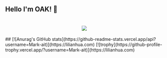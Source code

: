 ## Hello I'm OAK! 👋
<h1 align="center"> <a href="[https://sunguoqi.com](https://lilianhua.com)/"> <img src="https://readme-typing-svg.herokuapp.com/?lines=console.log(%22Hello%2C%20World!%22);小李同学祝您今天愉快!&center=true&size=27"> </a> </h1>
##
[![Anurag's GitHub stats](https://github-readme-stats.vercel.app/api?username=Mark-ait)](https://lilianhua.com)
[![trophy](https://github-profile-trophy.vercel.app/?username=Mark-ait)](https://lilianhua.com)

<!--
**Mark-ait/Mark-ait** is a ✨ _special_ ✨ repository because its `README.md` (this file) appears on your GitHub profile.

Here are some ideas to get you started:

- 🔭 I’m currently working on ...
- 🌱 I’m currently learning ...
- 👯 I’m looking to collaborate on ...
- 🤔 I’m looking for help with ...
- 💬 Ask me about ...
- 📫 How to reach me: ...
- 😄 Pronouns: ...
- ⚡ Fun fact: ...
-->
